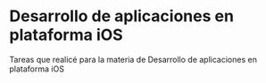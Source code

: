 # Desarrollo de aplicaciones en plataforma iOS

Tareas que realicé para la materia de Desarrollo de aplicaciones en plataforma iOS
